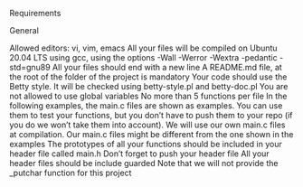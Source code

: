 Requirements

General

Allowed editors: vi, vim, emacs
All your files will be compiled on Ubuntu 20.04 LTS using gcc, using the
options -Wall -Werror -Wextra -pedantic -std=gnu89
All your files should end with a new line
A README.md file, at the root of the folder of the project is mandatory
Your code should use the Betty style. It will be checked using betty-style.pl
and betty-doc.pl
You are not allowed to use global variables
No more than 5 functions per file
In the following examples, the main.c files are shown as examples. You can
use them to test your functions, but you don’t have to push them to your repo
(if you do we won’t take them into account). We will use our own
main.c files at compilation. Our main.c files might be different from the one
shown in the examples
The prototypes of all your functions should be included in your header file
called main.h
Don’t forget to push your header file
All your header files should be include guarded
Note that we will not provide the _putchar function for this project
